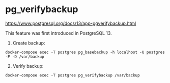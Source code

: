 # pg_verifybackup

https://www.postgresql.org/docs/13/app-pgverifybackup.html

This feature was first introduced in PostgreSQL 13.

1. Create backup:

```shell
docker-compose exec -T postgres pg_basebackup -h localhost -U postgres -P -D /var/backup
```

2. Verify backup:

```shell
docker-compose exec -T postgres pg_verifybackup /var/backup
```
